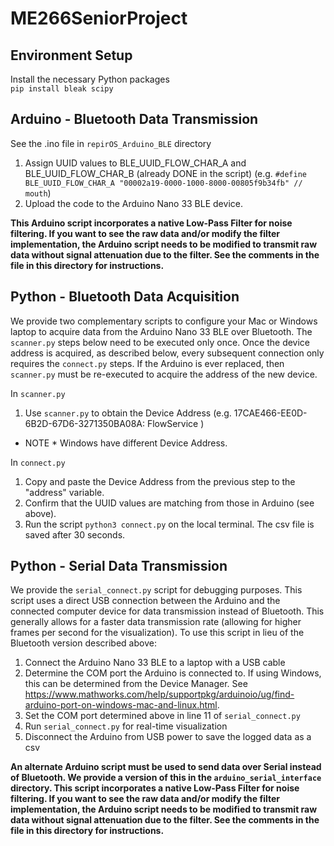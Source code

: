 # ME266SeniorProject

## Environment Setup
Install the necessary Python packages\
`pip install bleak scipy`

## Arduino - Bluetooth Data Transmission
See the .ino file in `repirOS_Arduino_BLE` directory
1. Assign UUID values to BLE_UUID_FLOW_CHAR_A and BLE_UUID_FLOW_CHAR_B (already DONE in the script)
(e.g. `#define BLE_UUID_FLOW_CHAR_A "00002a19-0000-1000-8000-00805f9b34fb" // mouth`)
2. Upload the code to the Arduino Nano 33 BLE device.

**This Arduino script incorporates a native Low-Pass Filter for noise filtering. If you want to see the raw data and/or modify the filter implementation, the Arduino script needs to be modified to transmit raw data without signal attenuation due to the filter. See the comments in the file in this directory for instructions.**

## Python - Bluetooth Data Acquisition
We provide two complementary scripts to configure your Mac or Windows laptop to acquire data from the Arduino Nano 33 BLE over Bluetooth. The `scanner.py` steps below need to be executed only once. Once the device address is acquired, as described below, every subsequent connection only requires the `connect.py` steps. If  the Arduino is ever replaced, then `scanner.py` must be re-executed to acquire the address of the new device. 

In `scanner.py`
1. Use `scanner.py` to obtain the Device Address (e.g. 17CAE466-EE0D-6B2D-67D6-3271350BA08A: FlowService )
* NOTE * Windows have different Device Address.

In `connect.py`
1. Copy and paste the Device Address from the previous step to the "address" variable.
2. Confirm that the UUID values are matching from those in Arduino (see above). 
3. Run the script `python3 connect.py` on the local terminal. The csv file is saved after 30 seconds.


## Python - Serial Data Transmission
We provide the `serial_connect.py` script for debugging purposes. This script uses a direct USB connection between the Arduino and the connected computer device for data transmission instead of Bluetooth. This generally allows for a faster data transmission rate (allowing for higher frames per second for the visualization). To use this script in lieu of the Bluetooth version described above:
1. Connect the Arduino Nano 33 BLE to a laptop with a USB cable
2. Determine the COM port the Arduino is connected to. If using Windows, this can be determined from the Device Manager. See https://www.mathworks.com/help/supportpkg/arduinoio/ug/find-arduino-port-on-windows-mac-and-linux.html.
3. Set the COM port determined above in line 11 of `serial_connect.py`
4. Run `serial_connect.py` for real-time visualization 
5. Disconnect the Arduino from USB power to save the logged data as a csv

**An alternate Arduino script must be used to send data over Serial instead of Bluetooth. We provide a version of this in the `arduino_serial_interface` directory. This script incorporates a native Low-Pass Filter for noise filtering. If you want to see the raw data and/or modify the filter implementation, the Arduino script needs to be modified to transmit raw data without signal attenuation due to the filter. See the comments in the file in this directory for instructions.**
